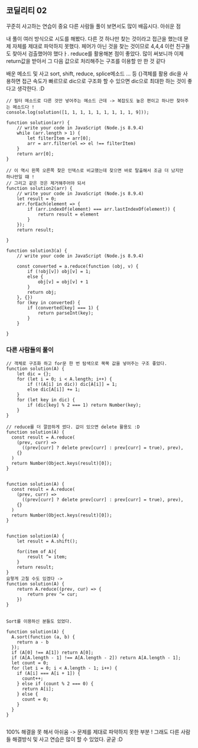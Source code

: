 ## 코딜리티 02 

꾸준히 사고하는 연습이 중요 다른 사람들 풀이 보면서도 많이 배웁시다.
아쉬운 점 

내 풀이 여러 방식으로 시도를 해봤다. 다른 것 하나만 찾는 것이라고 접근을 했는데 
문제 자체를 제대로 파악하지 못했다. 페어가 아닌 것을 찾는 것이므로  4,4,4 이런 친구들도 찾아서 검출했어야 했다ㅏ. 
reduce를 활용해본 점이 좋았다. 많이 써보니까 이제 return값을 받아서 그 다음 값으로 처리해주는 구조를 이용할 만 한 것 같다



배운 메소드 및 사고 sort, shift, reduce, splice메소드 ... 등 {}객체를 활용
dic을 사용하면 접근 속도가 빠르므로 dic으로 구조화 할 수 있으면 dic으로 최대한 하는 것이 좋다고 생각한다. :D


```
// 필터 메소드로 다른 것만 넣어주는 메소드 근데 -> 복잡도도 높은 편이고 하나만 찾아주는 메소드다 !
console.log(solution([1, 1, 1, 1, 1, 1, 1, 1, 1, 9]));

function solution(arr) {
    // write your code in JavaScript (Node.js 8.9.4)
    while (arr.length > 1) {
        let filterItem = arr[0];
        arr = arr.filter(el => el !== filterItem)
    }
    return arr[0];
}

// 이 역시 왼쪽 오른쪽 찾은 인덱스로 비교했는데 찾으면 바로 탈출해서 조금 더 났지만  하나만일 떄 !
// 그리고 같은 것은 제거해주어야 되서 
function solution2(arr) {
    // write your code in JavaScript (Node.js 8.9.4)
    let result = 0;
    arr.forEach(element => {
        if (arr.indexOf(element) === arr.lastIndexOf(element)) {
            return result = element
        }
    });
    return result;

}

function solution3(a) {
    // write your code in JavaScript (Node.js 8.9.4)

    const converted = a.reduce(function (obj, v) {
        if (!obj[v]) obj[v] = 1;
        else {
            obj[v] = obj[v] + 1
        }
        return obj;
    }, {})
    for (key in converted) {
        if (converted[key] === 1) {
            return parseInt(key);
        }
    }
 
}

```

### 다른 사람들의 풀이 

```
// 객체로 구조화 하고 for문 한 번 탐색으로 쭉쭉 값을 넣어주는 구조 좋았다. 
function solution(A) {
    let dic = {};
    for (let i = 0; i < A.length; i++) {
        if (!(A[i] in dic)) dic[A[i]] = 1;
        else dic[A[i]] += 1;
    }
    for (let key in dic) {
        if (dic[key] % 2 === 1) return Number(key);
    }
}

// reduce를 더 깔끔하게 썼다. 값이 있으면 delete 활용도 :D 
function solution(A) {
  const result = A.reduce(
    (prev, curr) =>
      ((prev[curr] ? delete prev[curr] : prev[curr] = true), prev),
    {}
  )
  return Number(Object.keys(result)[0]);
}


function solution(A) {
  const result = A.reduce(
    (prev, curr) =>
      ((prev[curr] ? delete prev[curr] : prev[curr] = true), prev),
    {}
  )
  return Number(Object.keys(result)[0]);
}


function solution(A) {
    let result = A.shift();
    
    for(item of A){
        result ^= item;
    }
    return result;
}
요렇게 고칠 수도 있겠다 ->
function solution(A) {
    return A.reduce((prev, cur) => {
        return prev ^= cur;
    })
}


Sort를 이용하신 분들도 있었다. 

function solution(A) {
  A.sort(function (a, b) {
    return a - b
  });
  if (A[0] !== A[1]) return A[0];
  if (A[A.length - 1] !== A[A.length - 2]) return A[A.length - 1];
  let count = 0;
  for (let i = 0; i < A.length - 1; i++) {
    if (A[i] === A[i + 1]) {
      count++;
    } else if (count % 2 === 0) {
      return A[i];
    } else {
      count = 0;
    }
  }
}


```

100% 해결을 못 해서 아쉬움 -> 문제를 제대로 파악하지 못한 부분 !
그래도 다른 사람들 해결방식 및 사고 연습은 많이 할 수 있었다. 굳굳 :D 
